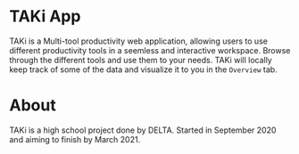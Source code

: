 # TAKi App
TAKi is a Multi-tool productivity web application, allowing users to use different productivity tools in a seemless and interactive workspace. Browse through the different tools and use them to your needs. TAKi will locally keep track of some of the data and visualize it to you in the `Overview` tab. 

# About
TAKi is a high school project done by DELTA. Started in September 2020 and aiming to finish by March 2021. 
